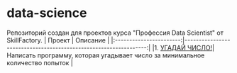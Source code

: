 # data-science 
Репозиторий создан для проектов курса "Профессия Data Scientist" от SkillFactory.
|          Проект        |                              Описание                            |
|:-----------------------:|-----------------------------------------------------------------:|
|1. [УГАДАЙ ЧИСЛО!](https://github.com/Artemiy-data/data-science/tree/master/module_0)| Написать программу, которая угадывает число за минимальное количество попыток |
